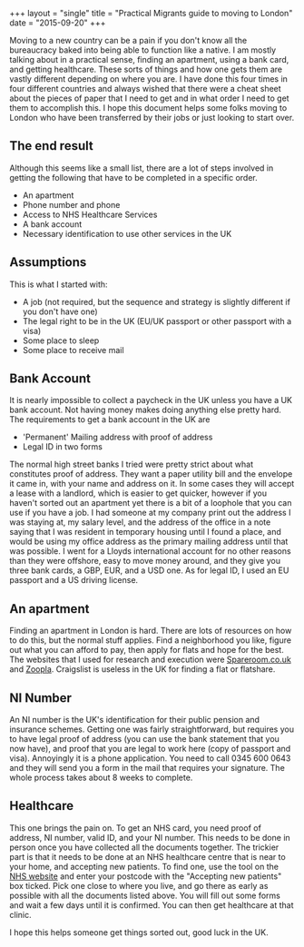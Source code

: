 +++
layout = "single"
title = "Practical Migrants guide to moving to London"
date = "2015-09-20"
+++

Moving to a new country can be a pain if you don't know all the bureaucracy baked into being able to function like a native. I am mostly talking about in a practical sense, finding an apartment, using a bank card, and getting healthcare. These sorts of things and how one gets them are vastly different depending on where you are. I have done this four times in four different countries and always wished that there were a cheat sheet about the pieces of paper that I need to get and in what order I need to get them to accomplish this. I hope this document helps some folks moving to London who have been transferred by their jobs or just looking to start over. 

## The end result

Although this seems like a small list, there are a lot of steps involved in getting the following that have to be completed in a specific order.

* An apartment
* Phone number and phone
* Access to NHS Healthcare Services
* A bank account
* Necessary identification to use other services in the UK

## Assumptions

This is what I started with:
* A job (not required, but the sequence and strategy is slightly different if you don't have one)
* The legal right to be in the UK (EU/UK passport or other passport with a visa)
* Some place to sleep
* Some place to receive mail

## Bank Account

It is nearly impossible to collect a paycheck in the UK unless you have a UK bank account. Not having money makes doing anything else pretty hard. The requirements to get a bank account in the UK are

* 'Permanent' Mailing address with proof of address
* Legal ID in two forms

The normal high street banks I tried were pretty strict about what constitutes proof of address. They want a paper utility bill and the envelope it came in, with your name and address on it. In some cases they will accept a lease with a landlord, which is easier to get quicker, however if you haven't sorted out an apartment yet there is a bit of a loophole that you can use if you have a job. I had someone at my company print out the address I was staying at, my salary level, and the address of the office in a note saying that I was resident in temporary housing until I found a place, and would be using my office address as the primary mailing address until that was possible.
I went for a Lloyds international account for no other reasons than they were offshore, easy to move money around, and they give you three bank cards, a GBP, EUR, and a USD one. 
As for legal ID, I used an EU passport and a US driving license.

## An apartment

Finding an apartment in London is hard. There are lots of resources on how to do this, but the normal stuff applies. Find a neighborhood you like, figure out what you can afford to pay, then apply for flats and hope for the best. The websites that I used for research and execution were [Spareroom.co.uk](http://www.spareroom.co.uk/) and [Zoopla](http://www.zoopla.co.uk/). Craigslist is useless in the UK for finding a flat or flatshare. 

## NI Number

An NI number is the UK's identification for their public pension and insurance schemes. Getting one was fairly straightforward, but requires you to have legal proof of address (you can use the bank statement that you now have), and proof that you are legal to work here (copy of passport and visa). Annoyingly it is a phone application. You need to call 0345 600 0643 and they will send you a form in the mail that requires your signature. The whole process takes about 8 weeks to complete.

## Healthcare

This one brings the pain on. To get an NHS card, you need proof of address, NI number, valid ID, and your NI number. This needs to be done in person once you have collected all the documents together. The trickier part is that it needs to be done at an NHS healthcare centre that is near to your home, and accepting new patients. To find one, use the tool on the [NHS website](http://www.nhs.uk/Pages/HomePage.aspx) and enter your postcode with the "Accepting new patients" box ticked. Pick one close to where you live, and go there as early as possible with all the documents listed above. You will fill out some forms and wait a few days until it is confirmed. You can then get healthcare at that clinic.

I hope this helps someone get things sorted out, good luck in the UK.


